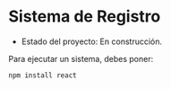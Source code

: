 <h1> Sistema de Registro</h1>

- Estado del proyecto: En construcción. 

Para ejecutar un sistema, debes poner:

```npm install react```
